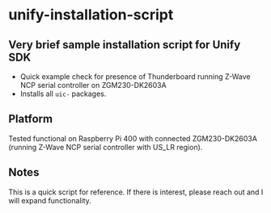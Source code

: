 # unify-installation-script

## Very brief sample installation script for Unify SDK
- Quick example check for presence of Thunderboard running Z-Wave NCP serial controller on ZGM230-DK2603A
- Installs all `uic-` packages.

## Platform 
Tested functional on Raspberry Pi 400 with connected ZGM230-DK2603A (running Z-Wave NCP serial controller with US_LR region).

## Notes
This is a quick script for reference. If there is interest, please reach out and I will expand functionality.
